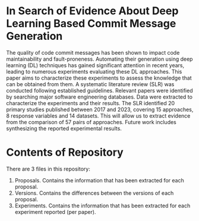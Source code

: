 # In Search of Evidence About Deep Learning Based Commit Message Generation

The quality of code commit messages has been shown to impact code maintainability and fault-proneness. Automating their generation using deep learning (DL) techniques has gained significant attention in recent years, leading to numerous experiments evaluating these DL approaches. This paper aims to characterize these experiments to assess the knowledge that can be obtained from them. A systematic literature review (SLR) was conducted following established guidelines. Relevant papers were identified by searching major software engineering databases. Data were extracted to characterize the experiments and their results. The SLR identified 20 primary studies published between 2017 and 2023, covering 15 approaches, 8 response variables and 14 datasets. This will allow us to extract evidence from the comparison of 57 pairs of approaches. Future work includes synthesizing the reported experimental results.

# Contents of Repository

There are 3 files in this repository:
1.	Proposals. Contains the information that has been extracted for each proposal. 
2.	Versions. Contains the differences between the versions of each proposal.
3.	Experiments. Contains the information that has been extracted for each experiment reported (per paper).

